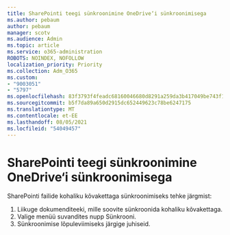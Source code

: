 ```yaml
---
title: SharePointi teegi sünkroonimine OneDrive‘i sünkroonimisega
ms.author: pebaum
author: pebaum
manager: scotv
ms.audience: Admin
ms.topic: article
ms.service: o365-administration
ROBOTS: NOINDEX, NOFOLLOW
localization_priority: Priority
ms.collection: Adm_O365
ms.custom:
- "9003051"
- "5797"
ms.openlocfilehash: 83f3793f4feadc68160046680d8291a259da3b417049be743f14a0f0784f4246
ms.sourcegitcommit: b5f7da89a650d2915dc652449623c78be6247175
ms.translationtype: MT
ms.contentlocale: et-EE
ms.lasthandoff: 08/05/2021
ms.locfileid: "54049457"
---
```

# <a name="sync-a-sharepoint-library-with-onedrive-sync"></a>SharePointi teegi sünkroonimine OneDrive‘i sünkroonimisega

SharePointi failide kohaliku kõvakettaga sünkroonimiseks tehke järgmist:

1. Liikuge dokumenditeeki, mille soovite sünkroonida kohaliku kõvakettaga.
2. Valige menüü suvandites nupp Sünkrooni.
3. Sünkroonimise lõpuleviimiseks järgige juhiseid.